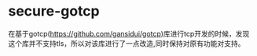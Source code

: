 # secure-gotcp
在基于gotcp(https://github.com/gansidui/gotcp)库进行tcp开发的时候，发现这个库并不支持tls，所以对该库进行了一点改造,同时保持对原有功能对支持。
